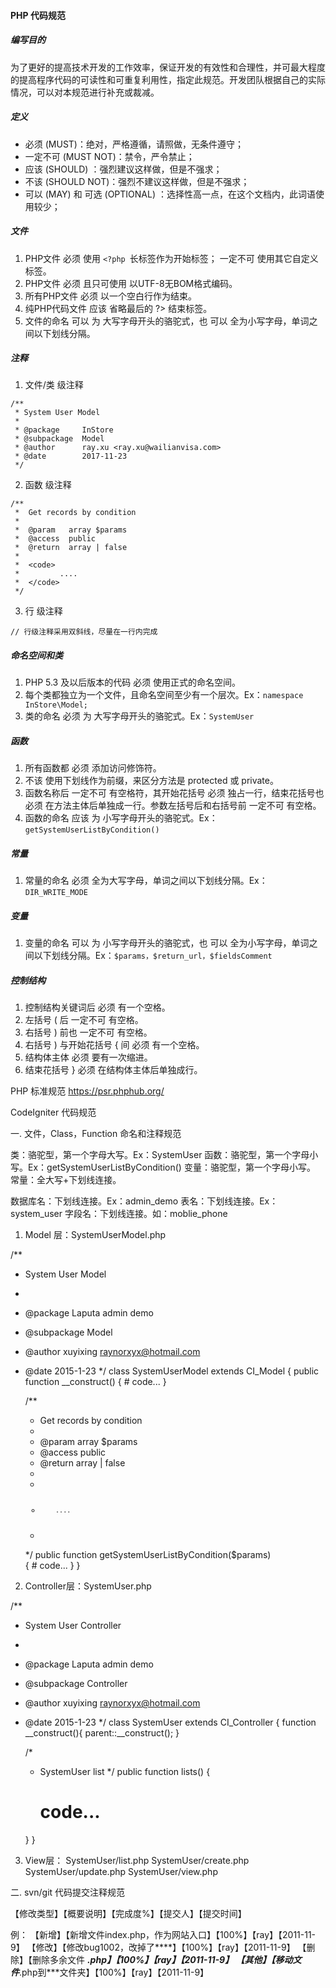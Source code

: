 
#### PHP 代码规范

##### 编写目的
为了更好的提高技术开发的工作效率，保证开发的有效性和合理性，并可最大程度的提高程序代码的可读性和可重复利用性，指定此规范。开发团队根据自己的实际情况，可以对本规范进行补充或裁减。

##### 定义
* 必须 (MUST)：绝对，严格遵循，请照做，无条件遵守；
* 一定不可 (MUST NOT)：禁令，严令禁止；
* 应该 (SHOULD) ：强烈建议这样做，但是不强求；
* 不该 (SHOULD NOT)：强烈不建议这样做，但是不强求；
* 可以 (MAY) 和 可选 (OPTIONAL) ：选择性高一点，在这个文档内，此词语使用较少；

##### 文件
1. PHP文件 必须 使用 `<?php `长标签作为开始标签； 一定不可 使用其它自定义标签。
2. PHP文件 必须 且只可使用 以UTF-8无BOM格式编码。
3. 所有PHP文件 必须 以一个空白行作为结束。
4. 纯PHP代码文件 应该 省略最后的 ?> 结束标签。
5. 文件的命名 可以 为 大写字母开头的骆驼式，也 可以 全为小写字母，单词之间以下划线分隔。

##### 注释
1. 文件/类 级注释
```
/**
 * System User Model
 *
 * @package     InStore
 * @subpackage  Model
 * @author      ray.xu <ray.xu@wailianvisa.com>
 * @date        2017-11-23
 */
```

2. 函数 级注释
```
/**
 *  Get records by condition
 *
 *  @param   array $params
 *  @access  public
 *  @return  array | false
 *
 *  <code>
 *         ....
 *  </code>
 */
```

3. 行 级注释
```
// 行级注释采用双斜线，尽量在一行内完成
```

##### 命名空间和类
1. PHP 5.3 及以后版本的代码 必须 使用正式的命名空间。
2. 每个类都独立为一个文件，且命名空间至少有一个层次。Ex：`namespace InStore\Model;`
3. 类的命名 必须 为 大写字母开头的骆驼式。Ex：`SystemUser`

##### 函数
1. 所有函数都 必须 添加访问修饰符。
2. 不该 使用下划线作为前缀，来区分方法是 protected 或 private。
3. 函数名称后 一定不可 有空格符，其开始花括号 必须 独占一行，结束花括号也 必须 在方法主体后单独成一行。参数左括号后和右括号前 一定不可 有空格。
1. 函数的命名 应该 为 小写字母开头的骆驼式。Ex：`getSystemUserListByCondition()`

##### 常量
1. 常量的命名 必须 全为大写字母，单词之间以下划线分隔。Ex：`DIR_WRITE_MODE`

##### 变量
1. 变量的命名 可以 为 小写字母开头的骆驼式，也 可以 全为小写字母，单词之间以下划线分隔。Ex：`$params，$return_url，$fieldsComment`

##### 控制结构
1. 控制结构关键词后 必须 有一个空格。
2. 左括号 ( 后 一定不可 有空格。
3. 右括号 ) 前也 一定不可 有空格。
4. 右括号 ) 与开始花括号 { 间 必须 有一个空格。
5. 结构体主体 必须 要有一次缩进。
6. 结束花括号 } 必须 在结构体主体后单独成行。



PHP 标准规范
https://psr.phphub.org/


CodeIgniter 代码规范

一. 文件，Class，Function 命名和注释规范

类：骆驼型，第一个字母大写。Ex：SystemUser
函数：骆驼型，第一个字母小写。Ex：getSystemUserListByCondition()
变量：骆驼型，第一个字母小写。
常量：全大写+下划线连接。

数据库名：下划线连接。Ex：admin_demo
表名：下划线连接。Ex：system_user
字段名：下划线连接。如：moblie_phone


1. Model 层：SystemUserModel.php

/**
* System User Model
*
* @package     Laputa admin demo
* @subpackage Model
* @author      xuyixing <raynorxyx@hotmail.com>
* @date        2015-1-23
*/
class SystemUserModel extends CI_Model
{
    public function __construct()
     {
          # code...
     }

    /**
     *  Get records by condition
     *
     *  @param  array $params
     *  @access  public
     *  @return  array | false
     *
     *  <code>
     *         ....
     *  </code>
     */
    public function getSystemUserListByCondition($params)     
     {
          # code...
     }
}

2. Controller层：SystemUser.php

/**
* System User Controller
*
* @package     Laputa admin demo
* @subpackage Controller
* @author      xuyixing <raynorxyx@hotmail.com>
* @date        2015-1-23
*/
class SystemUser extends CI_Controller
{
     function __construct(){
          parent::__construct();
     }

    /*
     * SystemUser list
     */
     public function lists()
     {
          # code...
     }
}

3. View层：
SystemUser/list.php
SystemUser/create.php
SystemUser/update.php
SystemUser/view.php

二. svn/git 代码提交注释规范

【修改类型】【概要说明】【完成度%】【提交人】【提交时间】

例：
【新增】【新增文件index.php，作为网站入口】【100%】【ray】【2011-11-9】
【修改】【修改bug1002，改掉了****】【100%】【ray】【2011-11-9】
【删除】【删除多余文件 ***.php】【100%】【ray】【2011-11-9】
【其他】【移动文件***.php到***文件夹】【100%】【ray】【2011-11-9】
